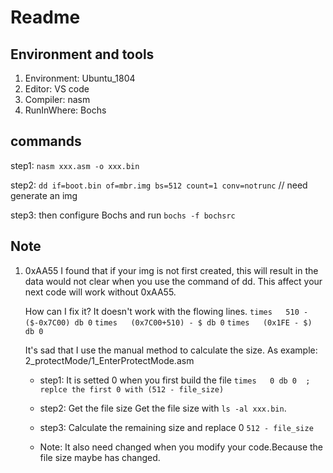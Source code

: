 # Readme

## Environment and tools

1. Environment: Ubuntu_1804
2. Editor: VS code
3. Compiler: nasm
4. RunInWhere: Bochs

## commands

step1: `nasm xxx.asm -o xxx.bin`

step2: `dd if=boot.bin of=mbr.img bs=512 count=1 conv=notrunc`  // need generate an img

step3: then configure Bochs and run `bochs -f bochsrc`

## Note

1. 0xAA55
   I found that if your img is not first created, this will result in the data would not clear when you use the command of dd.
   This affect your next code will work without 0xAA55.

   How can I fix it? It doesn't work with the flowing lines.
   `times   510 - ($-0x7C00) db 0`
   `times   (0x7C00+510) - $ db 0`
   `times   (0x1FE - $) db 0`

   It's sad that I use the manual method to calculate the size.
   As example: 2_protectMode/1_EnterProtectMode.asm

   * step1: It is setted 0 when you first build the file
      `times   0 db 0  ; replce the first 0 with (512 - file_size)`

   * step2: Get the file size
      Get the file size with `ls -al xxx.bin`.

   * step3: Calculate the remaining size and replace 0
      `512 - file_size`

   * Note: It also need changed when you modify your code.Because the file size maybe has changed.
